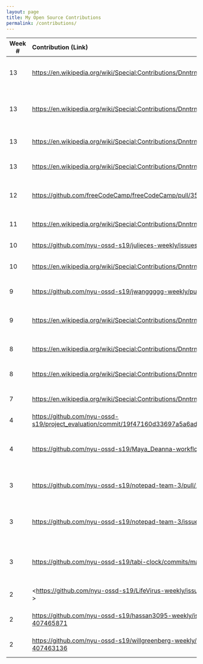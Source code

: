 ```yaml
---
layout: page
title: My Open Source Contributions
permalink: /contributions/
---
```


<!--
Type of the contribution should be "Wikipedia edit", "OpenStreet Map feature", "Documentation", "Course website", "Blog",
"Browse Add-on", etc.

The descriptioin should include a brief summary of what you did.

Replace the first row with your contribution.

-->





| Week #       | Contribution (Link)  | Type  | Description |
|---|:---|:---|:---|
|  13   | <https://en.wikipedia.org/wiki/Special:Contributions/Dnntrn>   | Wikipedia    |   Update Wikipedia page for Buzzfeed Unsolved    |
|  13   | <https://en.wikipedia.org/wiki/Special:Contributions/Dnntrn>   | Wikipedia    |   Update Wikipedia page for Charlamagne tha God    |
|  13   | <https://en.wikipedia.org/wiki/Special:Contributions/Dnntrn>   | Wikipedia    |   Update Wikipedia page for Billy Porter    |
|  13   | <https://en.wikipedia.org/wiki/Special:Contributions/Dnntrn>   | Wikipedia    |   Update Wikipedia page for Camp(style)    |
|  12   | <https://github.com/freeCodeCamp/freeCodeCamp/pull/35496>   | freeCodeCamp    |   Communicate with freeCodeCamp over merged PR    |
|  11   | <https://en.wikipedia.org/wiki/Special:Contributions/Dnntrn>   | Wikipedia    |   Update Wikipedia page for Keri Hilson    |
|  10   | <https://github.com/nyu-ossd-s19/julieces-weekly/issues/5>   | julieces-weekly    |   Submit issue for table formatting    |
|  10   | <https://en.wikipedia.org/wiki/Special:Contributions/Dnntrn>   | Wikipedia    |   Update Wikipedia page for Remy Ma    |
|  9   | <https://github.com/nyu-ossd-s19/jwanggggg-weekly/pull/2>   | jwanggggg Blob    |   Submit pull request for issue    |
|  9   | <https://en.wikipedia.org/wiki/Special:Contributions/Dnntrn>   | Wikipedia    |   Update Wikipedia page for Bobst Library    |
|  8   | <https://en.wikipedia.org/wiki/Special:Contributions/Dnntrn>   | Wikipedia    |   Update Wikipedia page for Courant    |
|  8   | <https://en.wikipedia.org/wiki/Special:Contributions/Dnntrn>   | Wikipedia    |   Update Wikipedia page for Lil Nas X    |
|  7   | <https://en.wikipedia.org/wiki/Special:Contributions/Dnntrn>   | Wikipedia    |   Update Wikipedia page for Stuytown    |
|  4   | <https://github.com/nyu-ossd-s19/project_evaluation/commit/19f47160d33697a5a6ad195642c2780d1c2b9fb3>   | Project Evaluation    |   Project Eval for FreeCodeCamp.    |
|  4   | <https://github.com/nyu-ossd-s19/Maya_Deanna-workflow/commits/master>   | Workflow Activity    |   Various commits towards workflow activity project.    |
|  3   | <https://github.com/nyu-ossd-s19/notepad-team-3/pull/10>   | Notepad-team03    |   Pull request: background color change option.    |
|  3   | <https://github.com/nyu-ossd-s19/notepad-team-3/issues/4>   | Notepad-team03    |   Feature request: background color change option.    |
|  3   | <https://github.com/nyu-ossd-s19/tabi-clock/commits/master>   | Tabi-Clock    |   Various commits towards extensions project.    |
|  2   | <https://github.com/nyu-ossd-s19/LifeVirus-weekly/issues/1#issue-407496668 >   | LifeVirus Blog    |   Reported Issue with Missing profile image.    |  
|  2   | <https://github.com/nyu-ossd-s19/hassan3095-weekly/issues/1#issue-407465871>   | Muhammad Hassan Blog    |   Reported Issue with Missing Links.    |
|  2   | <https://github.com/nyu-ossd-s19/willgreenberg-weekly/issues/1#issue-407463136>   | Will Greenberg Blog    |   Reported Issue with About Page.    |
